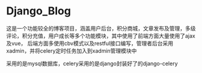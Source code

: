 # Django_Blog
这是一个功能较全的博客项目，涵盖用户后台，积分商城，文章发布及管理，多级评论，积分充值，用户成长等多个功能模块，其中使用了前端方面大量使用了ajax及vue，
后端方面多使用cbv模式以及restful接口编写，管理者后台采用xadmin，并将celery定时任务加入到xadmin管理模块中


采用的是mysql数据库，celery采用的是django封装好了的django-celery
